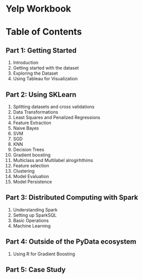 # Yelp Workbook

# Table of Contents
## Part 1: Getting Started
1. Introduction
2. Getting started with the dataset
3. Exploring the Dataset
4. Using Tableau for Visualization

## Part 2: Using SKLearn
1. Splitting datasets and cross validations
2. Data Transformations
3. Least Squares and Penalized Regressions
4. Feature Extraction
5. Naive Bayes
6. SVM
7. SGD
8. KNN
8. Decision Trees
9. Gradient boosting
10. Multiclass and Multilabel alrogirhthims
11. Feature selection
12. Clustering
13. Model Evaluation
14. Model Persistence

## Part 3: Distributed Computing with Spark
1. Understanding Spark
2. Setting up SparkSQL
2. Basic Operations
4. Machine Learning 

## Part 4: Outside of the PyData ecosystem
1. Using R for Gradient Boosting

## Part 5: Case Study
